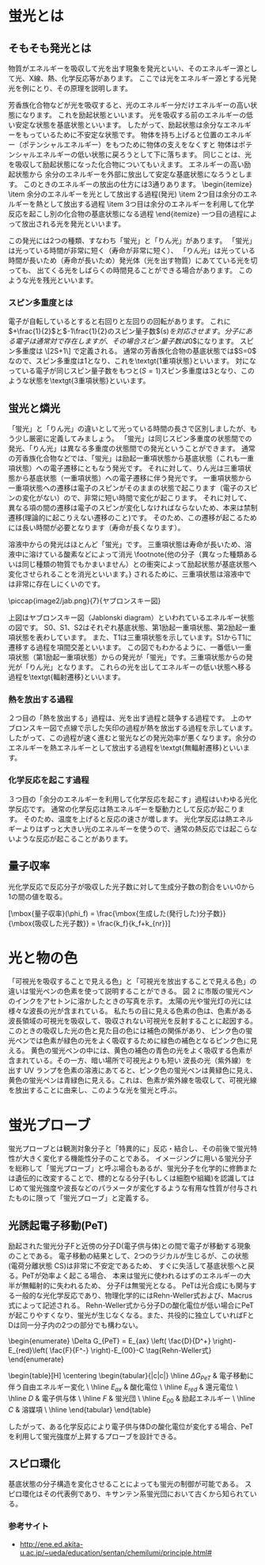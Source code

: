 # 蛍光とは

## そもそも発光とは

物質がエネルギーを吸収して光を出す現象を発光といい、そのエネルギー源として光、X線、熱、化学反応等があります。
ここでは光をエネルギー源とする光発光を例にとり、その原理を説明します。

芳香族化合物などが光を吸収すると、光のエネルギー分だけエネルギーの高い状態になります。
これを励起状態といいます。
光を吸収する前のエネルギーの低い安定な状態を基底状態といいます。
したがって、励起状態は余分なエネルギーをもっているために不安定な状態です。
物体を持ち上げると位置のエネルギー（ポテンシャルエネルギー）をもつために物体の支えをなくすと
物体はポテンシャルエネルギーの低い状態に戻ろうとして下に落ちます。
同じことは、光を吸収して励起状態になった化合物についてもいえます。
エネルギーの高い励起状態から 余分のエネルギーを外部に放出して安定な基底状態になろうとします。
このときのエネルギーの放出の仕方には3通りあります。
\begin{itemize}
\item 余分のエネルギーを光として放出する過程(発光)
\item 2つ目は余分のエネルギーを熱として放出する過程
\item 3つ目は余分のエネルギーを利用して化学反応を起こし別の化合物の基底状態になる過程
\end{itemize}
一つ目の過程によって放出される光を発光といいます。

この発光には2つの種類、すなわち「蛍光」と「りん光」があります。
「蛍光」は光っている時間が非常に短く（寿命が非常に短く）、
「りん光」は光っている時間が長いため（寿命が長いため）発光体（光を出す物質）にあてている光を切っても、
出てくる光をしばらくの時間見ることができる場合があります。
このような光を残光といいます。

### スピン多重度とは

電子が自転しているとすると右回りと左回りの回転があります。
これに$+\frac{1}{2}$と$-1\frac{1}{2}のスピン量子数$(s)$を対応させます。
分子にある電子は通常対で存在しますが、その場合スピン量子数は$0$になります。
スピン多重度は
\[2S+1\]
で定義される。
通常の芳香族化合物の基底状態では$S=0$ なので、スピン多重度は$1$となり、これを\textgt{1重項状態}といいます。
対になっている電子が同じスピン量子数をもつと$(S=1)$スピン多重度は$3$となり、このような状態を\textgt{3重項状態}といいます。

## 蛍光と燐光
「蛍光」と「りん光」の違いとして光っている時間の長さで区別しましたが、もう少し厳密に定義してみましょう。
「蛍光」は同じスピン多重度の状態間での発光、「りん光」は異なる多重度の状態間での発光ということができます。
通常の芳香族化合物などでは、「蛍光」は励起一重項状態から基底状態（これも一重項状態）への電子遷移にともなう発光です。
それに対して、りん光は三重項状態から基底状態（一重項状態）への電子遷移に伴う発光です。
一重項状態から一重項状態への遷移は電子のスピンがそのままの状態で起こります（電子のスピンの変化がない）ので、非常に短い時間で変化が起こります。
それに対して、異なる項の間の遷移は電子のスピンが変化しなければならないため、本来は禁制遷移(理論的に起こりえない遷移のこと)です。
そのため、この遷移が起こるためには長い時間が必要となります（寿命が長くなります）。

溶液中からの発光はほとんど「蛍光」です。
三重項状態は寿命が長いため、溶液中に溶けている酸素などによって消光
\footnote{他の分子（異なった種類あるいは同じ種類の物質でもかまいません）との衝突によって励起状態が基底状態へ変化させられることを消光といいます。}
されるために、三重項状態は溶液中では非常に存在しにくいのです。

\piccap{image2/jab.png}{7}{ヤブロンスキー図}

上図はヤブロンスキー図（Jablonski diagram）といわれているエネルギー状態の図です。
S0、S1、S2はそれぞれ基底状態、第1励起一重項状態、第2励起一重項状態を表わしています。
また、T1は三重項状態を示しています。S1からT1に遷移する過程を項間交差といいます。
この図でもわかるように、一番低い一重項状態（第1励起一重項状態）からの発光が「蛍光」です。三重項状態からの発光が「りん光」となります。
これらの光を出してエネルギーの低い状態へ移る過程を\textgt{輻射遷移}といいます。


### 熱を放出する過程
２つ目の「熱を放出する」過程は、光を出す過程と競争する過程です。
上のヤブロンスキー図で点線で示した矢印の過程が熱を放出する過程を示しています。
したがって、この過程が速く進むと蛍光などの発光効率が悪くなります。余分のエネルギーを熱エネルギーとして放出する過程を\textgt{無輻射遷移}といいます。

### 化学反応を起こす過程
３つ目の「余分のエネルギーを利用して化学反応を起こす」過程はいわゆる光化学反応です。
通常の化学反応は熱エネルギーを駆動力として反応が起こります。
そのため、温度を上げると反応の速さが増します。
光化学反応は熱エネルギーよりはずっと大きい光のエネルギーを使うので、通常の熱反応では起こらないような反応が起こることがあります。

## 量子収率
光化学反応で反応分子が吸収した光子数に対して生成分子数の割合をいい0から1の間の値を取る。

\[\mbox{量子収率}(\phi_f) = \frac{\mbox{生成した(発行した)分子数}}{\mbox{吸収した光子数}} = \frac{k_f}{k_f+k_{nr}}\]

# 光と物の色
「可視光を吸収することで見える色」と「可視光を放出することで見える色」の違いは蛍光ペンの色素を使って説明することができる。
図 2 に市販の蛍光ペンのインクをアセトンに溶かしたときの写真を示す。
太陽の光や蛍光灯の光には様々な波長の光が含まれている。
私たちの目に見える色素の色は、色素がある波長領域の可視光を吸収して、吸収されない可視光を反射することに起因する。
このときの吸収した光の色と見た目の色には補色の関係があり、
ピンク色の蛍光ペンでは色素が緑色の光をよく吸収するために緑色の補色となるピンク色に見える。
黄色の蛍光ペンの中には、黄色の補色の青色の光をよく吸収する色素が含まれている。その一方、暗い場所で可視光よりも短い
波長の光（紫外線）を出す UV ランプを色素の溶液にあてると、ピンク色の蛍光ペンは黄緑色に見え、黄色の蛍光ペンは青緑色に見える。これは、色素が紫外線を吸収して、可視光線を放出することに由来し、このような光を蛍光と呼ぶ。

# 蛍光プローブ
蛍光プローブとは観測対象分子と「特異的に」反応・結合し、その前後で蛍光特性が大きく変化する機能性分子のことである。
イメージングに用いる蛍光分子を総称して「蛍光プローブ」と呼ぶ場合もあるが、蛍光分子を化学的に修飾または遺伝的に改変することで、標的となる分子(もしくは細胞や組織)を認識してはじめて蛍光強度や波長などのパラメータが変化するような有用な性質が付与されたものに限って「蛍光プローブ」と定義する。

## 光誘起電子移動(PeT)
励起された蛍光分子Fと近傍の分子D(電子供与体)との間で電子が移動する現象のことである。
電子移動の結果として、2つのラジカルが生じるが、この状態(電荷分離状態 CS)は非常に不安定であるため、
すぐに失活して基底状態へと戻る。PeTが効率よく起こる場合、
本来は蛍光に使われるはずのエネルギーの大半が無輻射的に失われるため、
分子Fは無蛍光となる。
PeTは光合成にも関与する一般的な光化学反応であり、物理化学的にはRehn-Weller式および、Macrus式によって記述される。
Rehn-Weller式から分子Dの酸化電位が低い場合にPeTが起こりやすくなり、蛍光が生じなくなる。また、共役的に独立していればFとDは同一分子内の2つの部分でも構わない。

\begin{enumerate}
  \Delta G_{PeT} = E_{ax} \left( \fac{D}{D^+} \right)-E_{red}\left( \fac{F}{F^-} \right)-E_{00}-C \tag{Rehn-Weller式}
\end{enumerate}

\begin{table}[H]
\centering
\begin{tabular}{|c|c|}
\hline
$\Delta G_{PeT}$ & 電子移動に伴う自由エネルギー変化 \\ \hline
$E_{ax}$         & 酸化電位             \\ \hline
$E_{red}$        & 還元電位             \\ \hline
$D$              & 電子供与体            \\ \hline
$F$              & 蛍光団              \\ \hline
$E_{00}$         & 励起エネルギー          \\ \hline
$C$              & 溶媒項              \\ \hline
\end{tabular}
\end{table}

したがって、ある化学反応により電子供与体Dの酸化電位が変化する場合、PeTを利用して蛍光強度が上昇するプローブを設計できる。

## スピロ環化
基底状態の分子構造を変化させることによっても蛍光の制御が可能である。
スピロ環化はその代表例であり、キサンテン系蛍光団において古くから知られている。

### 参考サイト
* http://ene.ed.akita-u.ac.jp/~ueda/education/sentan/chemilumi/principle.html#
